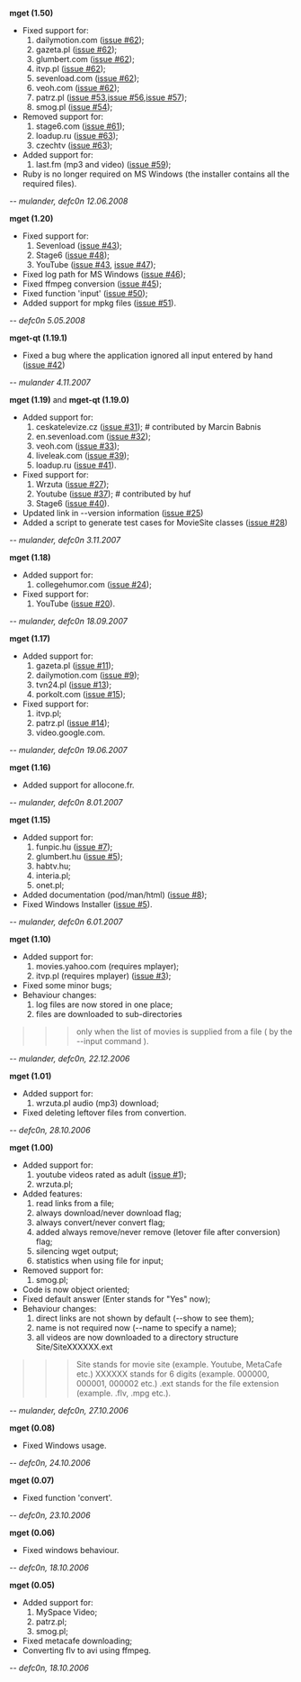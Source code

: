 **mget (1.50)**
  * Fixed support for:
    1. dailymotion.com ([issue #62](https://code.google.com/p/mget/issues/detail?id=#62));
    1. gazeta.pl ([issue #62](https://code.google.com/p/mget/issues/detail?id=#62));
    1. glumbert.com ([issue #62](https://code.google.com/p/mget/issues/detail?id=#62));
    1. itvp.pl ([issue #62](https://code.google.com/p/mget/issues/detail?id=#62));
    1. sevenload.com ([issue #62](https://code.google.com/p/mget/issues/detail?id=#62));
    1. veoh.com ([issue #62](https://code.google.com/p/mget/issues/detail?id=#62));
    1. patrz.pl ([issue #53](https://code.google.com/p/mget/issues/detail?id=#53),[issue #56](https://code.google.com/p/mget/issues/detail?id=#56),[issue #57](https://code.google.com/p/mget/issues/detail?id=#57));
    1. smog.pl ([issue #54](https://code.google.com/p/mget/issues/detail?id=#54));
  * Removed support for:
    1. stage6.com ([issue #61](https://code.google.com/p/mget/issues/detail?id=#61));
    1. loadup.ru ([issue #63](https://code.google.com/p/mget/issues/detail?id=#63));
    1. czechtv ([issue #63](https://code.google.com/p/mget/issues/detail?id=#63));
  * Added support for:
    1. last.fm (mp3 and video) ([issue #59](https://code.google.com/p/mget/issues/detail?id=#59));
  * Ruby is no longer required on MS Windows (the installer contains all the required files).

_-- mulander, defc0n 12.06.2008_


**mget (1.20)**

  * Fixed support for:
    1. Sevenload ([issue #43](https://code.google.com/p/mget/issues/detail?id=#43));
    1. Stage6 ([issue #48](https://code.google.com/p/mget/issues/detail?id=#48));
    1. YouTube ([issue #43](https://code.google.com/p/mget/issues/detail?id=#43), [issue #47](https://code.google.com/p/mget/issues/detail?id=#47));
  * Fixed log path for MS Windows ([issue #46](https://code.google.com/p/mget/issues/detail?id=#46));
  * Fixed ffmpeg conversion ([issue #45](https://code.google.com/p/mget/issues/detail?id=#45));
  * Fixed function 'input' ([issue #50](https://code.google.com/p/mget/issues/detail?id=#50));
  * Added support for mpkg files ([issue #51](https://code.google.com/p/mget/issues/detail?id=#51)).

_-- defc0n 5.05.2008_


**mget-qt (1.19.1)**
  * Fixed a bug where the application ignored all input entered by hand ([issue #42](https://code.google.com/p/mget/issues/detail?id=#42))

_-- mulander 4.11.2007_


**mget (1.19)** and **mget-qt (1.19.0)**

  * Added support for:
    1. ceskatelevize.cz ([issue #31](https://code.google.com/p/mget/issues/detail?id=#31)); # contributed by Marcin Babnis
    1. en.sevenload.com ([issue #32](https://code.google.com/p/mget/issues/detail?id=#32));
    1. veoh.com         ([issue #33](https://code.google.com/p/mget/issues/detail?id=#33));
    1. liveleak.com     ([issue #39](https://code.google.com/p/mget/issues/detail?id=#39));
    1. loadup.ru        ([issue #41](https://code.google.com/p/mget/issues/detail?id=#41)).
  * Fixed support for:
    1. Wrzuta  ([issue #27](https://code.google.com/p/mget/issues/detail?id=#27));
    1. Youtube ([issue #37](https://code.google.com/p/mget/issues/detail?id=#37));          # contributed by huf
    1. Stage6  ([issue #40](https://code.google.com/p/mget/issues/detail?id=#40)).
  * Updated link in --version information                       ([issue #25](https://code.google.com/p/mget/issues/detail?id=#25))
  * Added a script to generate test cases for MovieSite classes ([issue #28](https://code.google.com/p/mget/issues/detail?id=#28))

_-- mulander, defc0n 3.11.2007_


**mget (1.18)**

  * Added support for:
    1. collegehumor.com ([issue #24](https://code.google.com/p/mget/issues/detail?id=#24));
  * Fixed support for:
    1. YouTube ([issue #20](https://code.google.com/p/mget/issues/detail?id=#20)).

_-- mulander, defc0n 18.09.2007_


**mget (1.17)**

  * Added support for:
    1. gazeta.pl ([issue #11](https://code.google.com/p/mget/issues/detail?id=#11));
    1. dailymotion.com ([issue #9](https://code.google.com/p/mget/issues/detail?id=#9));
    1. tvn24.pl ([issue #13](https://code.google.com/p/mget/issues/detail?id=#13));
    1. porkolt.com ([issue #15](https://code.google.com/p/mget/issues/detail?id=#15));
  * Fixed support for:
    1. itvp.pl;
    1. patrz.pl ([issue #14](https://code.google.com/p/mget/issues/detail?id=#14));
    1. video.google.com.


_-- mulander, defc0n 19.06.2007_


**mget (1.16)**

  * Added support for allocone.fr.

_-- mulander, defc0n 8.01.2007_


**mget (1.15)**

  * Added support for:
    1. funpic.hu ([issue #7](https://code.google.com/p/mget/issues/detail?id=#7));
    1. glumbert.hu ([issue #5](https://code.google.com/p/mget/issues/detail?id=#5));
    1. habtv.hu;
    1. interia.pl;
    1. onet.pl;
  * Added documentation (pod/man/html) ([issue #8](https://code.google.com/p/mget/issues/detail?id=#8));
  * Fixed Windows Installer ([issue #5](https://code.google.com/p/mget/issues/detail?id=#5)).

_-- mulander, defc0n 6.01.2007_


**mget (1.10)**

  * Added support for:
    1. movies.yahoo.com (requires mplayer);
    1. itvp.pl (requires mplayer) ([issue #3](https://code.google.com/p/mget/issues/detail?id=#3));
  * Fixed some minor bugs;
  * Behaviour changes:
    1. log files are now stored in one place;
    1. files are downloaded to sub-directories
> > > only when the list of movies is supplied
> > > from a file ( by the --input command ).

_-- mulander, defc0n, 22.12.2006_


**mget (1.01)**

  * Added support for:
    1. wrzuta.pl audio (mp3) download;
  * Fixed deleting leftover files from convertion.

_-- defc0n, 28.10.2006_


**mget (1.00)**

  * Added support for:
    1. youtube videos rated as adult ([issue #1](https://code.google.com/p/mget/issues/detail?id=#1));
    1. wrzuta.pl;
  * Added features:
    1. read links from a file;
    1. always download/never download flag;
    1. always convert/never convert flag;
    1. added always remove/never remove (letover file after conversion) flag;
    1. silencing wget output;
    1. statistics when using file for input;
  * Removed support for:
    1. smog.pl;
  * Code is now object oriented;
  * Fixed default answer (Enter stands for "Yes" now);
  * Behaviour changes:
    1. direct links are not shown by default (--show to see them);
    1. name is not required now (--name to specify a name);
    1. all videos are now downloaded to a directory structure Site/SiteXXXXXX.ext
> > > Site stands for movie site (example. Youtube, MetaCafe etc.)
> > > XXXXXX stands for 6 digits (example. 000000, 000001, 000002 etc.)
> > > .ext stands for the file extension (example. .flv, .mpg etc.).

_-- mulander, defc0n, 27.10.2006_


**mget (0.08)**

  * Fixed Windows usage.

_-- defc0n, 24.10.2006_


**mget (0.07)**

  * Fixed function 'convert'.

_-- defc0n, 23.10.2006_


**mget (0.06)**

  * Fixed windows behaviour.

_-- defc0n, 18.10.2006_


**mget (0.05)**

  * Added support for:
    1. MySpace Video;
    1. patrz.pl;
    1. smog.pl;
  * Fixed metacafe downloading;
  * Converting flv to avi using ffmpeg.

_-- defc0n, 18.10.2006_


